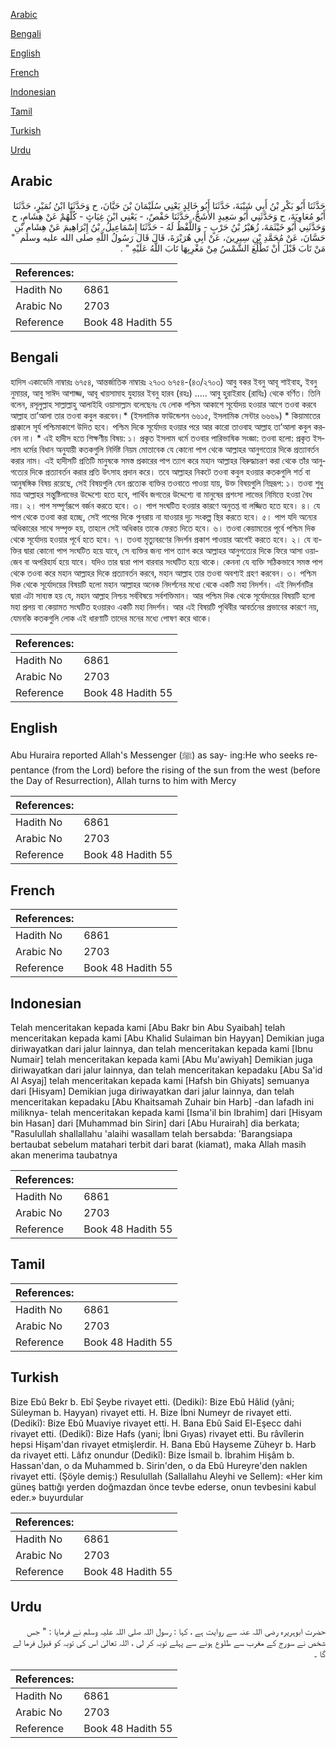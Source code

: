 [Arabic](#arabic)

[Bengali](#bengali)

[English](#english)

[French](#french)

[Indonesian](#indonesian)

[Tamil](#tamil)

[Turkish](#turkish)

[Urdu](#urdu)

## Arabic


<div dir="rtl" lang="ar" style={{fontSize:'larger',backgroundColor:'#f8f9fa',padding:20}}>
حَدَّثَنَا أَبُو بَكْرِ بْنُ أَبِي شَيْبَةَ، حَدَّثَنَا أَبُو خَالِدٍ يَعْنِي سُلَيْمَانَ بْنَ حَيَّانَ، ح وَحَدَّثَنَا ابْنُ نُمَيْرٍ، حَدَّثَنَا أَبُو مُعَاوِيَةَ، ح وَحَدَّثَنِي أَبُو سَعِيدٍ الأَشَجُّ، حَدَّثَنَا حَفْصٌ، - يَعْنِي ابْنَ غِيَاثٍ - كُلُّهُمْ عَنْ هِشَامٍ، ح وَحَدَّثَنِي أَبُو خَيْثَمَةَ، زُهَيْرُ بْنُ حَرْبٍ - وَاللَّفْظُ لَهُ - حَدَّثَنَا إِسْمَاعِيلُ، بْنُ إِبْرَاهِيمَ عَنْ هِشَامِ بْنِ حَسَّانَ، عَنْ مُحَمَّدِ بْنِ سِيرِينَ، عَنْ أَبِي هُرَيْرَةَ، قَالَ قَالَ رَسُولُ اللَّهِ صلى الله عليه وسلم ‏ "‏ مَنْ تَابَ قَبْلَ أَنْ تَطْلُعَ الشَّمْسُ مِنْ مَغْرِبِهَا تَابَ اللَّهُ عَلَيْهِ ‏"‏ ‏.‏
</div>
<div style={{backgroundColor:'#f8f9fa',padding:20, marginBottom: 10}}><table> <thead> <tr> <th>References:</th> <th></th> </tr> </thead> <tbody><tr><td>Hadith No</td><td>6861</td></tr><tr><td>Arabic No</td><td>2703</td></tr><tr><td>Reference</td><td>Book 48 Hadith 55</td></tr></tbody></table></div>

## Bengali


<div dir="ltr" lang="bn" style={{fontSize:'larger',backgroundColor:'#f8f9fa',padding:20}}>
হাদিস একাডেমি নাম্বারঃ ৬৭৫৪, আন্তর্জাতিক নাম্বারঃ ২৭০৩ ৬৭৫৪-(৪৩/২৭০৩) আবু বকর ইবনু আবূ শাইবাহ, ইবনু নুমায়র, আবু সাঈদ আশাজ্জ, আবূ খায়সামাহ যুহায়র ইবনু হারব (রহঃ) ..... আবু হুরাইরাহ (রাযিঃ) থেকে বর্ণিত। তিনি বলেন, রসূলুল্লাহ সাল্লাল্লাহু আলাইহি ওয়াসাল্লাম বলেছেনঃ যে লোক পশ্চিম আকাশে সূর্যোদয় হওয়ার আগে তওবা করবে আল্লাহ তা’আলা তার তওবা কবুল করবেন।* (ইসলামিক ফাউন্ডেশন ৬৬১৫, ইসলামিক সেন্টার ৬৬৬৯) * কিয়ামাতের প্রাক্কালে সূর্য পশ্চিমাকাশে উদিত হবে। পশ্চিম দিকে সূর্যোদয় হওয়ার পরে আর কারো তাওবাহ আল্লাহ তা’আলা কবুল করবেন না। * এই হাদীস হতে শিক্ষণীয় বিষয়: ১। প্রকৃত ইসলাম ধর্মে তওবার পারিভাষিক সংজ্ঞা: তওবা হলো: প্রকৃত ইসলাম ধর্মের বিধান অনুযায়ী কতকগুলি নির্দিষ্ট নিয়ম মোতাবেক যে কোনো পাপ থেকে আল্লাহর আনুগত্যের দিকে প্রত্যাবর্তন করার নাম। এই হাদীসটি প্রতিটি মানুষকে সমস্ত প্রকারের পাপ ত্যাগ করে মহান আল্লাহর বিরুদ্ধাচরণ করা থেকে তাঁর আনুগত্যের দিকে প্রত্যাবর্তন করার প্রতি উৎসাহ প্রদান করে। তবে আল্লাহর নিকটে তওবা কবুল হওয়ার কতকগুলি শর্ত বা আনুষঙ্গিক বিষয় রয়েছে, সেই বিষয়গুলি যেন প্রত্যেক ব্যক্তির তওবাতে পাওয়া যায়, উক্ত বিষয়গুলি নিম্নরূপ: ১। তওবা শুধু মাত্র আল্লাহর সন্তুষ্টিলাভের উদ্দেশ্যে হতে হবে, পার্থিব জগতের উদ্দেশ্যে বা মানুষের প্রশংসা লাভের নিমিত্তে হওয়া বৈধ নয়। ২। পাপ সম্পূর্ণরূপে বর্জন করতে হবে। ৩। পাপ সংঘটিত হওয়ার কারণে অনুতপ্ত বা লজ্জিত হতে হবে। ৪। যে পাপ থেকে তওবা করা হচ্ছে, সেই পাপের দিকে পুনরায় না যাওয়ার দৃঢ় সংকল্প স্থির করতে হবে। ৫। পাপ যদি অন্যের অধিকারের সাথে সম্পৃক্ত হয়, তাহলে সেই অধিকার তাকে ফেরত দিতে হবে। ৬। তওবা কেয়ামতের পূর্বে পশ্চিম দিক থেকে সূর্যোদয় হওয়ার পূর্বে হতে হবে। ৭। তওবা মৃত্যুবরণের নিদর্শন প্রকাশ পাওয়ার আগেই করতে হবে। ২। যে ব্যক্তির দ্বারা কোনো পাপ সংঘটিত হয়ে যাবে, সে ব্যক্তির জন্য পাপ ত্যাগ করে আল্লাহর আনুগত্যের দিকে ফিরে আসা ওয়াজেব বা অপরিহার্য হয়ে যাবে। যদিও তার দ্বারা পাপ বারবার সংঘটিত হয়ে থাকে। কেননা যে ব্যক্তি সঠিকভাবে সমস্ত পাপ থেকে তওবা করে মহান আল্লাহর দিকে প্রত্যাবর্তন করবে, মহান আল্লাহ তার তওবা অবশ্যই গ্রহণ করবেন। ৩। পশ্চিম দিক থেকে সূর্যোদয়ের বিষয়টি হলো মহান আল্লাহর অনেক নিদর্শনের মধ্যে থেকে একটি মহা নিদর্শন। এই নিদর্শনটির দ্বারা এটা সাব্যস্ত হয় যে, মহান আল্লাহ নিশ্চয় সর্ববিষয়ে সর্বশক্তিমান। আর পশ্চিম দিক থেকে সূর্যোদয়ের বিষয়টি হলো মহা প্রলয় বা কেয়ামত সংঘটিত হওয়ারও একটি মহা নিদর্শন। আর এই বিষয়টি পৃথিবীর আবর্তনের প্রভাবের কারণে নয়, যেমনকি কতকগুলি লোক এই ধারণাটি তাদের মনের মধ্যে পোষণ করে থাকে।
</div>
<div style={{backgroundColor:'#f8f9fa',padding:20, marginBottom: 10}}><table> <thead> <tr> <th>References:</th> <th></th> </tr> </thead> <tbody><tr><td>Hadith No</td><td>6861</td></tr><tr><td>Arabic No</td><td>2703</td></tr><tr><td>Reference</td><td>Book 48 Hadith 55</td></tr></tbody></table></div>

## English


<div dir="ltr" lang="en" style={{fontSize:'larger',backgroundColor:'#f8f9fa',padding:20}}>
Abu Huraira reported Allah's Messenger (ﷺ) as say- ing:He who seeks repentance (from the Lord) before the rising of the sun from the west (before the Day of Resurrection), Allah turns to him with Mercy
</div>
<div style={{backgroundColor:'#f8f9fa',padding:20, marginBottom: 10}}><table> <thead> <tr> <th>References:</th> <th></th> </tr> </thead> <tbody><tr><td>Hadith No</td><td>6861</td></tr><tr><td>Arabic No</td><td>2703</td></tr><tr><td>Reference</td><td>Book 48 Hadith 55</td></tr></tbody></table></div>

## French


<div dir="ltr" lang="fr" style={{fontSize:'larger',backgroundColor:'#f8f9fa',padding:20}}>

</div>
<div style={{backgroundColor:'#f8f9fa',padding:20, marginBottom: 10}}><table> <thead> <tr> <th>References:</th> <th></th> </tr> </thead> <tbody><tr><td>Hadith No</td><td>6861</td></tr><tr><td>Arabic No</td><td>2703</td></tr><tr><td>Reference</td><td>Book 48 Hadith 55</td></tr></tbody></table></div>

## Indonesian


<div dir="ltr" lang="id" style={{fontSize:'larger',backgroundColor:'#f8f9fa',padding:20}}>
Telah menceritakan kepada kami [Abu Bakr bin Abu Syaibah] telah menceritakan kepada kami [Abu Khalid Sulaiman bin Hayyan] Demikian juga diriwayatkan dari jalur lainnya, dan telah menceritakan kepada kami [Ibnu Numair] telah menceritakan kepada kami [Abu Mu'awiyah] Demikian juga diriwayatkan dari jalur lainnya, dan telah menceritakan kepadaku [Abu Sa'id Al Asyaj] telah menceritakan kepada kami [Hafsh bin Ghiyats] semuanya dari [Hisyam] Demikian juga diriwayatkan dari jalur lainnya, dan telah menceritakan kepadaku [Abu Khaitsamah Zuhair bin Harb] -dan lafadh ini miliknya- telah menceritakan kepada kami [Isma'il bin Ibrahim] dari [Hisyam bin Hasan] dari [Muhammad bin Sirin] dari [Abu Hurairah] dia berkata; "Rasulullah shallallahu 'alaihi wasallam telah bersabda: 'Barangsiapa bertaubat sebelum matahari terbit dari barat (kiamat), maka Allah masih akan menerima taubatnya
</div>
<div style={{backgroundColor:'#f8f9fa',padding:20, marginBottom: 10}}><table> <thead> <tr> <th>References:</th> <th></th> </tr> </thead> <tbody><tr><td>Hadith No</td><td>6861</td></tr><tr><td>Arabic No</td><td>2703</td></tr><tr><td>Reference</td><td>Book 48 Hadith 55</td></tr></tbody></table></div>

## Tamil


<div dir="ltr" lang="ta" style={{fontSize:'larger',backgroundColor:'#f8f9fa',padding:20}}>

</div>
<div style={{backgroundColor:'#f8f9fa',padding:20, marginBottom: 10}}><table> <thead> <tr> <th>References:</th> <th></th> </tr> </thead> <tbody><tr><td>Hadith No</td><td>6861</td></tr><tr><td>Arabic No</td><td>2703</td></tr><tr><td>Reference</td><td>Book 48 Hadith 55</td></tr></tbody></table></div>

## Turkish


<div dir="ltr" lang="tr" style={{fontSize:'larger',backgroundColor:'#f8f9fa',padding:20}}>
Bize Ebû Bekr b. Ebî Şeybe rivayet etti. (Dediki): Bize Ebû Hâlid (yâni; Süleyman b. Hayyan) rivayet etti. H. Bize İbni Numeyr de rivayet etti. (Dedikî): Bize Ebû Muaviye rivayet etti. H. Bana Ebû Said El-Eşecc dahi rivayet etti. (Dedikî): Bize Hafs (yani; İbni Gıyas) rivayet etti. Bu râvîlerin hepsi Hişam'dan rivayet etmişlerdir. H. Bana Ebû Hayseme Züheyr b. Harb da rivayet etti. Lâfız onundur (Dedikî): Bize İsmail b. İbrahim Hişâm b. Hassan'dan, o da Muhammed b. Sirin'den, o da Ebû Hureyre'den naklen rivayet etti. (Şöyle demiş:) Resulullah (Sallallahu Aleyhi ve Sellem): «Her kim güneş battığı yerden doğmazdan önce tevbe ederse, onun tevbesini kabul eder.» buyurdular
</div>
<div style={{backgroundColor:'#f8f9fa',padding:20, marginBottom: 10}}><table> <thead> <tr> <th>References:</th> <th></th> </tr> </thead> <tbody><tr><td>Hadith No</td><td>6861</td></tr><tr><td>Arabic No</td><td>2703</td></tr><tr><td>Reference</td><td>Book 48 Hadith 55</td></tr></tbody></table></div>

## Urdu


<div dir="rtl" lang="ur" style={{fontSize:'larger',backgroundColor:'#f8f9fa',padding:20}}>
حضرت ابوہریرہ رضی اللہ عنہ سے روایت ہے ، کہا : رسول اللہ صلی اللہ علیہ وسلم نے فرمایا : " جس شخص نے سورج کے مغرب سے طلوع ہونے سے پہلے توبہ کر لی ، اللہ تعالیٰ اس کی توبہ کو قبول فرما لے گا ۔
</div>
<div style={{backgroundColor:'#f8f9fa',padding:20, marginBottom: 10}}><table> <thead> <tr> <th>References:</th> <th></th> </tr> </thead> <tbody><tr><td>Hadith No</td><td>6861</td></tr><tr><td>Arabic No</td><td>2703</td></tr><tr><td>Reference</td><td>Book 48 Hadith 55</td></tr></tbody></table></div>
